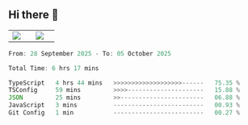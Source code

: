 ## Hi there 👋

<p align="center">
  <table align="center">
  <tr border="none">
  <td width="35%" align="center">
    <img  align="center"  src="http://github-profile-summary-cards.vercel.app/api/cards/stats?username=ricepunk&theme=github_dark" />
  </td>
    
  <td width="65%" align="center">
    <img  align="center"  src="http://github-profile-summary-cards.vercel.app/api/cards/profile-details?username=ricepunk&theme=github_dark" />
  </td>
  </tr>
  </table>
</p>

<!--START_SECTION:waka-->

```typescript
From: 28 September 2025 - To: 05 October 2025

Total Time: 6 hrs 17 mins

TypeScript   4 hrs 44 mins   >>>>>>>>>>>>>>>>>>>------   75.35 %
TSConfig     59 mins         >>>>---------------------   15.88 %
JSON         25 mins         >>-----------------------   06.88 %
JavaScript   3 mins          -------------------------   00.93 %
Git Config   1 min           -------------------------   00.27 %
```

<!--END_SECTION:waka-->

